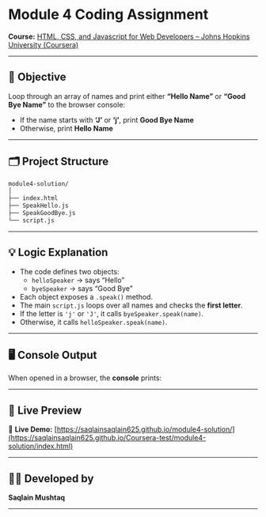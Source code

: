 # Module 4 Coding Assignment

**Course:** [HTML, CSS, and Javascript for Web Developers – Johns Hopkins University (Coursera)](https://www.coursera.org/learn/html-css-javascript-for-web-developers)

---

## 🧠 Objective
Loop through an array of names and print either **“Hello Name”** or **“Good Bye Name”** to the browser console:
- If the name starts with **‘J’** or **‘j’**, print **Good Bye Name**
- Otherwise, print **Hello Name**

---

## 🗂️ Project Structure
```bash
module4-solution/
│
├── index.html
├── SpeakHello.js
├── SpeakGoodBye.js
└── script.js
```

---

## 💡 Logic Explanation

- The code defines two objects:
  - `helloSpeaker` → says “Hello”
  - `byeSpeaker` → says “Good Bye”
- Each object exposes a `.speak()` method.
- The main `script.js` loops over all names and checks the **first letter**.
- If the letter is `'j'` or `'J'`, it calls `byeSpeaker.speak(name)`.
- Otherwise, it calls `helloSpeaker.speak(name)`.

---

## 🖥️ Console Output

When opened in a browser, the **console** prints:


---

## 🚀 Live Preview
🔗 **Live Demo:** [https://saqlainsaqlain625.github.io/module4-solution/](https://saqlainsaqlain625.github.io/Coursera-test/module4-solution/index.html)

---

## 🧑‍💻 Developed by
**Saqlain Mushtaq**

---

